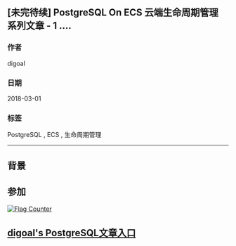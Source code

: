 ## [未完待续] PostgreSQL On ECS 云端生命周期管理 系列文章 - 1 ....  
                                                           
### 作者                                                           
digoal                                                           
                                                           
### 日期                                                           
2018-03-01                                                         
                                                           
### 标签                                                           
PostgreSQL , ECS , 生命周期管理   
                                                           
----                                                           
                                                           
## 背景    



## 参加
  
  
<a rel="nofollow" href="http://info.flagcounter.com/h9V1"  ><img src="http://s03.flagcounter.com/count/h9V1/bg_FFFFFF/txt_000000/border_CCCCCC/columns_2/maxflags_12/viewers_0/labels_0/pageviews_0/flags_0/"  alt="Flag Counter"  border="0"  ></a>  
  
  
  
  
## [digoal's PostgreSQL文章入口](https://github.com/digoal/blog/blob/master/README.md "22709685feb7cab07d30f30387f0a9ae")
  
